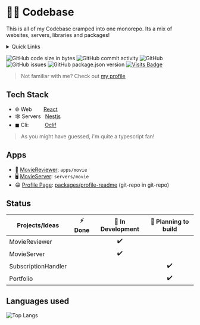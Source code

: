 # 🧑‍💻 Codebase

This is all of my Codebase cramped into one monorepo.
Its a mix of websites, servers, libraries and packages!

<details>
  <summary>Quick Links</summary>
  <br />
  <ul>
    <li><a href="https://github.com/VincentThomas06/Codebase#Tech-stack">Tech stack</a></li>
    <li><a href="https://github.com/VincentThomas06/Codebase#Apps">Apps in codebase</a></li>
    <li><a href="https://github.com/VincentThomas06/Codebase#Status">Status of apps</a></li>
    <li><a href="https://github.com/VincentThomas06/Codebase#Languages-used">Languages used</a></li>
  </ul>
  <br />
</details>

![GitHub code size in bytes](https://img.shields.io/github/languages/code-size/VincentThomas06/Codebase?color=red&label=codebase&style=flat-square)
![GitHub commit activity](https://img.shields.io/github/commit-activity/m/VincentThomas06/Codebase?style=flat-square)
![GitHub](https://img.shields.io/github/license/VincentThomas06/Codebase?style=flat-square&color=yellow)
![GitHub issues](https://img.shields.io/github/issues-raw/VincentThomas06/Codebase?style=flat-square)
![GitHub package.json version](https://img.shields.io/github/package-json/v/VincentThomas06/Codebase?style=flat-square)
[![Visits Badge](https://badges.pufler.dev/visits/VincentThomas06/Codebase?style=flat-square)](https:braydoncoyer.dev)

> Not familiar with me? Check out [my profile](https://github.com/VincentThomas06)

## Tech Stack
* 🌐 Web&nbsp;&nbsp;&nbsp;&nbsp;&nbsp;&nbsp;&nbsp;&nbsp;<a href="https://nestjs.com">React</a>
* 🕸 Servers&nbsp;&nbsp;&nbsp;<a href="https://nestjs.org">Nestjs</a>
* ◼ Cli:&nbsp;&nbsp;&nbsp;&nbsp;&nbsp;&nbsp;&nbsp;&nbsp;&nbsp;&nbsp;&nbsp;<a href="https://oclif.io">Oclif</a>
> As you might have guessed, i'm quite a typescript fan!
## Apps

- 🎥 [MovieReviewer](https://github.com/VincentThomas06/Codebase/tree/main/apps/movie): `apps/movie`<br/>
- 🖥️ [MovieServer](https://github.com/VincentThomas06/Codebase/tree/main/servers/movie): `servers/movie`
- 😁 [Profile Page](https://github.com/VincentThomas06): [packages/profile-readme](https://github.com/VincentThomas06/VincentThomas06) (git-repo in git-repo)

## Status

| Projects/Ideas      | ⚡ Done | 🚧 In Development | 🤔 Planning to build |
| ------------------- | :-----: | :---------------: | :------------------: |
| MovieReviewer       |         |        ✔️         |                      |
| MovieServer         |         |        ✔️         |                      |
| SubscriptionHandler |         |                   |          ✔️          |
| Portfolio           |         |                   |          ✔️          |

## Languages used

![Top Langs](https://github-readme-stats.vercel.app/api/top-langs/?username=VincentThomas06&layout=compact&theme=codeSTACKr)
